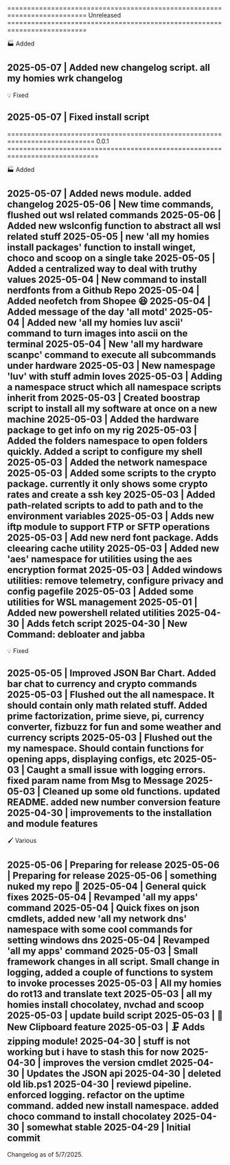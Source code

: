 ========================================================================== Unreleased ==========================================================================

🏭 Added

2025-05-07 | Added new changelog script. all my homies wrk changelog
----------------------------------------------------------------------------------------------------------------------------------------------------------------

💡 Fixed

2025-05-07 | Fixed install script
----------------------------------------------------------------------------------------------------------------------------------------------------------------


============================================================================ 0.0.1 =============================================================================

🏭 Added

2025-05-07 | Added news module. added changelog
2025-05-06 | New time commands, flushed out wsl related commands
2025-05-06 | Added new wslconfig function to abstract all wsl related stuff
2025-05-05 | new 'all my homies install packages' function to install winget, choco and scoop on a single take
2025-05-05 | Added a centralized way to deal with truthy values
2025-05-04 | New command to install nerdfonts from a Github Repo
2025-05-04 | Added neofetch from Shopee 😆
2025-05-04 | Added message of the day 'all motd'
2025-05-04 | Added new 'all my homies luv ascii' command to turn images into ascii on the terminal
2025-05-04 | New 'all my hardware scanpc' command to execute all subcommands under hardware
2025-05-03 | New namespage 'luv' with stuff admin loves
2025-05-03 | Adding a namespace struct which all namespace scripts inherit from
2025-05-03 | Created boostrap script to install all my software at once on a new machine
2025-05-03 | Added the hardware package to get info on my rig
2025-05-03 | Added the folders namespace to open folders quickly. Added a script to configure my shell
2025-05-03 | Added the network namespace
2025-05-03 | Added some scripts to the crypto package. currently it only shows some crypto rates and create a ssh key
2025-05-03 | Added path-related scripts to add to path and to the environment variables
2025-05-03 | Adds new iftp module to support FTP or SFTP operations
2025-05-03 | Add new nerd font package. Adds cleearing cache utility
2025-05-03 | Added new 'aes' namespace for utilities using the aes encryption format
2025-05-03 | Added windows utilities: remove telemetry, configure privacy and config pagefile
2025-05-03 | Added some utilities for WSL management
2025-05-01 | Added new powershell related utilities
2025-04-30 | Adds fetch script
2025-04-30 | New Command: debloater and jabba
----------------------------------------------------------------------------------------------------------------------------------------------------------------

💡 Fixed

2025-05-05 | Improved JSON Bar Chart. Added bar chat to currency and crypto commands
2025-05-03 | Flushed out the all namespace. It should contain only math related stuff. Added prime factorization, prime sieve, pi, currency converter, fizbuzz for fun and some weather and currency scripts
2025-05-03 | Flushed out the my namespace. Should contain functions for opening apps, displaying configs, etc
2025-05-03 | Caught a small issue with logging errors. fixed param name from Msg to Message
2025-05-03 | Cleaned up some old functions. updated README. added new number conversion feature
2025-04-30 | improvements to the installation and module features
----------------------------------------------------------------------------------------------------------------------------------------------------------------

🖌️ Various

2025-05-06 | Preparing for release
2025-05-06 | Preparing for release
2025-05-06 | something nuked my repo 🫠
2025-05-04 | General quick fixes
2025-05-04 | Revamped 'all my apps' command
2025-05-04 | Quick fixes on json cmdlets, added new 'all my network dns' namespace with some cool commands for setting windows dns
2025-05-04 | Revamped 'all my apps' command
2025-05-03 | Small framework changes in all script. Small change in logging, added a couple of functions to system to invoke processes
2025-05-03 | All my homies do rot13 and translate text
2025-05-03 | all my homies install chocolatey, nvchad and scoop
2025-05-03 | update build script
2025-05-03 | 📎 New Clipboard feature
2025-05-03 | 🗜  Adds zipping module!
2025-04-30 | stuff is not working but i have to stash this for now
2025-04-30 | improves the version cmdlet
2025-04-30 | Updates the JSON api
2025-04-30 | deleted old lib.ps1
2025-04-30 | reviewd pipeline. enforced logging. refactor on the uptime command. added new install namespace. added choco command to install chocolatey
2025-04-30 | somewhat stable
2025-04-29 | Initial commit
----------------------------------------------------------------------------------------------------------------------------------------------------------------


Changelog as of 5/7/2025.